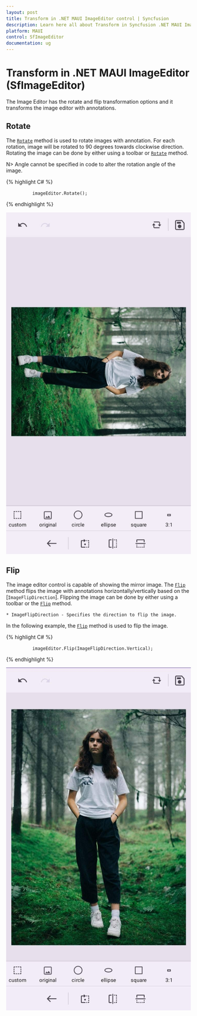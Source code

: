 ```yaml
---
layout: post
title: Transform in .NET MAUI ImageEditor control | Syncfusion
description: Learn here all about Transform in Syncfusion .NET MAUI ImageEditor (SfImageEditor) control and more.
platform: MAUI
control: SfImageEditor
documentation: ug
---
```


# Transform in .NET MAUI ImageEditor (SfImageEditor)

The Image Editor has the rotate and flip transformation options and it transforms the image editor with annotations.

## Rotate

The [`Rotate`]() method is used to rotate images with annotation. For each rotation, image will be rotated to 90 degrees towards clockwise direction.
Rotating the image can be done by either using a toolbar or [`Rotate`]() method.

N> Angle cannot be specified in code to alter the rotation angle of the image.

{% highlight C# %}

              imageEditor.Rotate();

{% endhighlight %}

![ImageEditor Sample](images/image-editor-rotate.jpg)

## Flip

The image editor control is capable of showing the mirror image. The [`Flip`]() method flips the image with annotations horizontally/vertically based on the [`ImageFlipDirection`]. Flipping the image can be done by either using a toolbar or the [`Flip`]() method.

    * ImageFlipDirection - Specifies the direction to flip the image.

In the following example, the [`Flip`]() method is used to flip the image.

{% highlight C# %}

              imageEditor.Flip(ImageFlipDirection.Vertical);

{% endhighlight %}

![ImageEditor Sample](images/image-editor-flip.jpg)